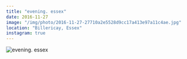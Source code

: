 ```yaml
---
title: "evening. essex"
date: 2016-11-27
image: "/img/photo/2016-11-27-27710a2e5528d9cc17a413e97a11c4ae.jpg"
location: "Billericay, Essex"
instagram: true
---
```


![evening. essex](/img/photo/2016-11-27-27710a2e5528d9cc17a413e97a11c4ae.jpg)

